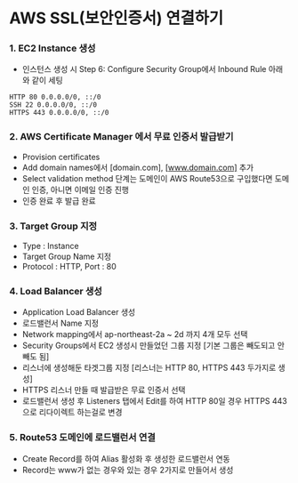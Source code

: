# AWS SSL(보안인증서) 연결하기

### 1. EC2 Instance 생성
- 인스턴스 생성 시 Step 6: Configure Security Group에서 Inbound Rule 아래와 같이 세팅
 ```terminal
HTTP 80 0.0.0.0/0, ::/0
SSH 22 0.0.0.0/0, ::/0
HTTPS 443 0.0.0.0/0, ::/0
```

### 2. AWS Certificate Manager 에서 무료 인증서 발급받기
- Provision certificates
- Add domain names에서 [domain.com], [www.domain.com] 추가
- Select validation method 단계는 도메인이 AWS Route53으로 구입했다면 도메인 인증, 아니면 이메일 인증 진행
- 인증 완료 후 발급 완료

### 3. Target Group 지정
- Type : Instance
- Target Group Name 지정
- Protocol : HTTP, Port : 80

### 4. Load Balancer 생성
- Application Load Balancer 생성
- 로드밸런서 Name 지정
- Network mapping에서 ap-northeast-2a ~ 2d 까지 4개 모두 선택
- Security Groups에서 EC2 생성시 만들었던 그룹 지정 [기본 그룹은 빼도되고 안빼도 됨]
- 리스너에 생성해둔 타겟그룹 지정 [리스너는 HTTP 80, HTTPS 443 두가지로 생성]
- HTTPS 리스너 만들 때 발급받은 무료 인증서 선택
- 로드밸런서 생성 후 Listeners 탭에서 Edit를 하여 HTTP 80일 경우 HTTPS 443으로 리다이렉트 하는걸로 변경

### 5. Route53 도메인에 로드밸런서 연결
- Create Record를 하여 Alias 활성화 후 생성한 로드밸런서 연동
- Record는 www가 없는 경우와 있는 경우 2가지로 만들어서 생성
